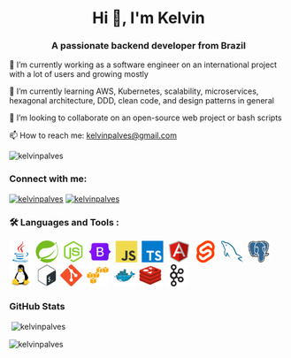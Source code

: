 <h1 align="center">Hi 👋, I'm Kelvin</h1>
<h3 align="center">A passionate backend developer from Brazil</h3>

🔭 I’m currently working as a software engineer on an international project with a lot of users and growing mostly

🌱 I’m currently learning AWS, Kubernetes,  scalability, microservices, hexagonal architecture, DDD, clean code, and design patterns in general

📝 I’m looking to collaborate on an open-source web project or bash scripts

📫 How to reach me: kelvinpalves@gmail.com

<p align="left"> <img src="https://komarev.com/ghpvc/?username=kelvinpalves&label=Profile%20views&color=0e75b6&style=flat" alt="kelvinpalves" /> </p>

<h3 align="left">Connect with me:</h3>
<p align="left">
<a href="https://linkedin.com/in/kelvinpalves" target="blank"><img align="center" src="https://raw.githubusercontent.com/rahuldkjain/github-profile-readme-generator/master/src/images/icons/Social/linked-in-alt.svg" alt="kelvinpalves" height="30" width="40" /></a>
<a href="https://instagram.com/kelvinpalves" target="blank"><img align="center" src="https://raw.githubusercontent.com/rahuldkjain/github-profile-readme-generator/master/src/images/icons/Social/instagram.svg" alt="kelvinpalves" height="30" width="40" /></a>
</p>

### :hammer_and_wrench: Languages and Tools :
<div>
    <img src="https://github.com/devicons/devicon/blob/master/icons/java/java-original.svg" width="40" height="40"/>&nbsp;
    <img src="https://github.com/devicons/devicon/blob/master/icons/spring/spring-original.svg" width="40" height="40"/>&nbsp;
    <img src="https://github.com/devicons/devicon/blob/master/icons/nodejs/nodejs-original.svg" width="40" height="40"/>&nbsp;
    <img src="https://github.com/devicons/devicon/blob/master/icons/bootstrap/bootstrap-original.svg" width="40" height="40"/>&nbsp;
    <img src="https://github.com/devicons/devicon/blob/master/icons/javascript/javascript-original.svg" width="40" height="40"/>&nbsp;
    <img src="https://github.com/devicons/devicon/blob/master/icons/typescript/typescript-original.svg" width="40" height="40"/>&nbsp;
    <img src="https://github.com/devicons/devicon/blob/master/icons/angularjs/angularjs-original.svg" width="40" height="40"/>&nbsp;
    <img src="https://github.com/devicons/devicon/blob/master/icons/svelte/svelte-original.svg" width="40" height="40"/>&nbsp;
    <img src="https://github.com/devicons/devicon/blob/master/icons/mysql/mysql-original.svg" width="40" height="40"/>&nbsp;
    <img src="https://github.com/devicons/devicon/blob/master/icons/postgresql/postgresql-original.svg" width="40" height="40"/>&nbsp;
    <img src="https://github.com/devicons/devicon/blob/master/icons/linux/linux-original.svg" width="40" height="40"/>&nbsp;
    <img src="https://github.com/devicons/devicon/blob/master/icons/bash/bash-original.svg" width="40" height="40"/>
    <img src="https://github.com/devicons/devicon/blob/master/icons/git/git-original.svg" width="40" height="40"/>&nbsp;
    <img src="https://github.com/devicons/devicon/blob/master/icons/amazonwebservices/amazonwebservices-original.svg" width="40" height="40"/>&nbsp;
    <img src="https://github.com/devicons/devicon/blob/master/icons/docker/docker-original.svg" width="40" height="40"/>&nbsp;
    <img src="https://github.com/devicons/devicon/blob/master/icons/redis/redis-original.svg" width="40" height="40"/>&nbsp;
    <img src="https://github.com/devicons/devicon/blob/master/icons/apachekafka/apachekafka-original.svg" width="40" height="40"/>&nbsp;
</div>

<!-- 
<p><img align="left" src="https://github-readme-stats.vercel.app/api/top-langs?username=kelvinpalves&show_icons=true&locale=en&layout=compact" alt="kelvinpalves" /></p> -->

### GitHub Stats

<p>&nbsp;<img align="center" src="https://github-readme-stats.vercel.app/api?username=kelvinpalves&show_icons=true&locale=en" alt="kelvinpalves" /></p>

<p><img align="center" src="https://github-readme-streak-stats.herokuapp.com/?user=kelvinpalves&" alt="kelvinpalves" /></p>
